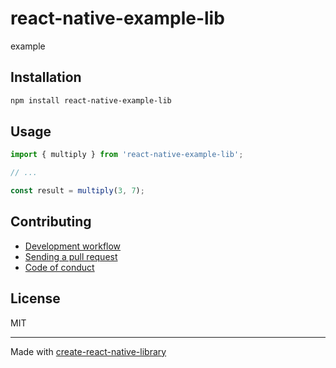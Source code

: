 # react-native-example-lib

example

## Installation


```sh
npm install react-native-example-lib
```


## Usage


```js
import { multiply } from 'react-native-example-lib';

// ...

const result = multiply(3, 7);
```


## Contributing

- [Development workflow](CONTRIBUTING.md#development-workflow)
- [Sending a pull request](CONTRIBUTING.md#sending-a-pull-request)
- [Code of conduct](CODE_OF_CONDUCT.md)

## License

MIT

---

Made with [create-react-native-library](https://github.com/callstack/react-native-builder-bob)
